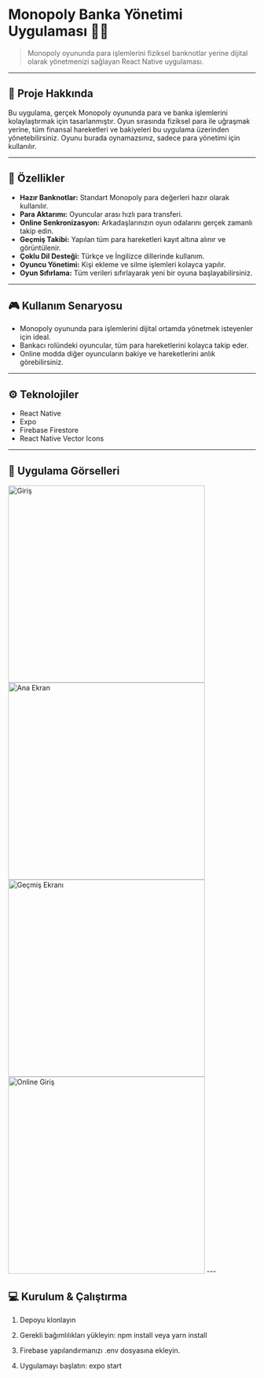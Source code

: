 # Monopoly Banka Yönetimi Uygulaması 🎲🏦

> Monopoly oyununda para işlemlerini fiziksel banknotlar yerine dijital olarak yönetmenizi sağlayan React Native uygulaması.

---

## 📝 Proje Hakkında

Bu uygulama, gerçek Monopoly oyununda para ve banka işlemlerini kolaylaştırmak için tasarlanmıştır. Oyun sırasında fiziksel para ile uğraşmak yerine, tüm finansal hareketleri ve bakiyeleri bu uygulama üzerinden yönetebilirsiniz. Oyunu burada oynamazsınız, sadece para yönetimi için kullanılır.

---

## 🚀 Özellikler

- **Hazır Banknotlar:** Standart Monopoly para değerleri hazır olarak kullanılır.
- **Para Aktarımı:** Oyuncular arası hızlı para transferi.
- **Online Senkronizasyon:** Arkadaşlarınızın oyun odalarını gerçek zamanlı takip edin.
- **Geçmiş Takibi:** Yapılan tüm para hareketleri kayıt altına alınır ve görüntülenir.
- **Çoklu Dil Desteği:** Türkçe ve İngilizce dillerinde kullanım.
- **Oyuncu Yönetimi:** Kişi ekleme ve silme işlemleri kolayca yapılır.
- **Oyun Sıfırlama:** Tüm verileri sıfırlayarak yeni bir oyuna başlayabilirsiniz.

---

## 🎮 Kullanım Senaryosu

- Monopoly oyununda para işlemlerini dijital ortamda yönetmek isteyenler için ideal.
- Bankacı rolündeki oyuncular, tüm para hareketlerini kolayca takip eder.
- Online modda diğer oyuncuların bakiye ve hareketlerini anlık görebilirsiniz.

---

## ⚙️ Teknolojiler

- React Native
- Expo
- Firebase Firestore
- React Native Vector Icons

---

## 📸 Uygulama Görselleri

<!-- Görselleri buraya ekleyebilirsiniz -->

<!-- ![Giriş](./screenshots/enterence.jpg)
![Ana Ekran](./screenshots/main.jpg)
![Geçmiş Ekranı](./screenshots/history.jpg)
![Online Giriş](./screenshots/onlineMain.jpg) -->

<img src="./screenshots/enterence.jpg" alt="Giriş" width="400" />
<img src="./screenshots/main.jpg" alt="Ana Ekran" width="400" />
<img src="./screenshots/history.jpg" alt="Geçmiş Ekranı" width="400" />
<img src="./screenshots/onlineMain.jpg" alt="Online Giriş" width="400" />
---

## 💻 Kurulum & Çalıştırma

1. Depoyu klonlayın

2. Gerekli bağımlılıkları yükleyin: npm install veya yarn install

3. Firebase yapılandırmanızı .env dosyasına ekleyin.

4. Uygulamayı başlatın: expo start
